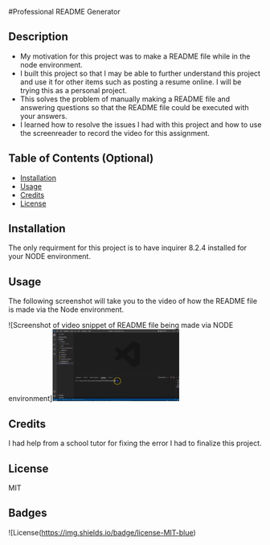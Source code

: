 #Professional README Generator

## Description

-  My motivation for this project was to make a README file while in the node environment.
- I built this project so that I may be able to further understand this project and use it for other items such as posting a resume online. I will be trying this as a personal project.
- This solves the problem of manually making a README file and answering questions so that the README file could be executed with your answers.
- I learned how to resolve the issues I had with this project and how to use the screenreader to record the video for this assignment.

## Table of Contents (Optional)

- [Installation](#installation)
- [Usage](#usage)
- [Credits](#credits)
- [License](#license)

## Installation

The only requirment for this project is to have inquirer 8.2.4 installed for your NODE environment.

## Usage

The following screenshot will take you to the video of how the README file is made via the Node environment.

![Screenshot of video snippet of README file being made via NODE environment][<img src="./Develop/videoscreenshot.png" href="https://bootcampspot.instructuremedia.com/embed/1677d8a2-456a-446e-a997-c624aa43b244" width="50%">](https://bootcampspot.instructuremedia.com/embed/1677d8a2-456a-446e-a997-c624aa43b244)

## Credits

I had help from a school tutor for fixing the error I had to finalize this project.

## License

MIT


## Badges

![License(https://img.shields.io/badge/license-MIT-blue)

